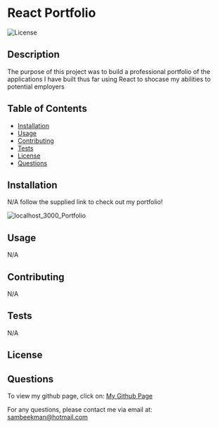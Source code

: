 
# React Portfolio

![License](https://img.shields.io/badge/License--blue)


## Description

The purpose of this project was to build a professional portfolio of the applications I have built thus far using React to shocase my abilities to potential employers


## Table of Contents
- [Installation](#Installation)
- [Usage](#Usage)
- [Contributing](#Contributing)
- [Tests](#Tests)
- [License](#License)
- [Questions](#Questions)


## Installation

N/A follow the supplied link to check out my portfolio!


![localhost_3000_Portfolio](https://github.com/SamBeekman/React-Portfolio/assets/131665093/a02ef365-bfab-43a8-a3d7-dfd603bc95c9)


## Usage

N/A


## Contributing

N/A


## Tests

N/A


## License




## Questions

To view my github page, click on: [My Github Page](https://www.github.com/SamBeekman)

For any questions, please contact me via email at: sambeekman@hotmail.com
